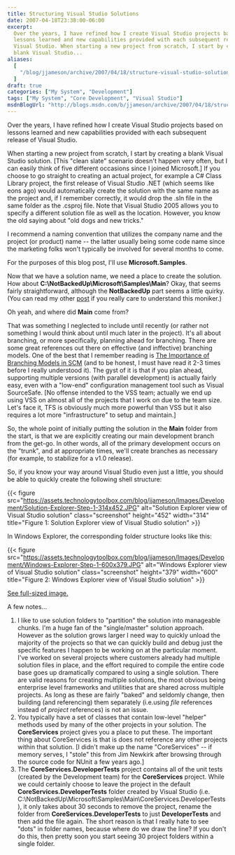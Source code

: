```yaml
---
title: Structuring Visual Studio Solutions
date: 2007-04-18T23:38:00-06:00
excerpt:
  Over the years, I have refined how I create Visual Studio projects based on
  lessons learned and new capabilities provided with each subsequent release of
  Visual Studio. When starting a new project from scratch, I start by creating a
  blank Visual Studio...
aliases:
  [
    "/blog/jjameson/archive/2007/04/18/structure-visual-studio-solutions.aspx",
  ]
draft: true
categories: ["My System", "Development"]
tags: ["My System", "Core Development", "Visual Studio"]
msdnBlogUrl: "http://blogs.msdn.com/b/jjameson/archive/2007/04/18/structure-visual-studio-solutions.aspx"
---
```


Over the years, I have refined how I create Visual Studio projects based on
lessons learned and new capabilities provided with each subsequent release of
Visual Studio.

When starting a new project from scratch, I start by creating a blank Visual
Studio solution. [This "clean slate" scenario doesn't happen very often, but I
can easily think of five different occasions since I joined Microsoft.] If you
choose to go straight to creating an actual project, for example a C# Class
Library project, the first release of Visual Studio .NET (which seems like eons
ago) would automatically create the solution with the same name as the project
and, if I remember correctly, it would drop the .sln file in the same folder as
the .csproj file. Note that Visual Studio 2005 allows you to specify a different
solution file as well as the location. However, you know the old saying about
"old dogs and new tricks."

I recommend a naming convention that utilizes the company name and the project
(or product) name -- the latter usually being some code name since the marketing
folks won't typically be involved for several months to come.

For the purposes of this blog post, I'll use **Microsoft.Samples**.

Now that we have a solution name, we need a place to create the solution. How
about **C:\NotBackedUp\Microsoft\Samples\Main**? Okay, that seems fairly
straightforward, although the **NotBackedUp** part seems a little quirky. (You
can read my other [post](/blog/jjameson/2007/03/22/backedup-and-notbackedup) if
you really care to understand this moniker.)

Oh yeah, and where did **Main** come from?

That was something I neglected to include until recently (or rather not
something I would think about until much later in the project). It's all about
branching, or more specifically, planning ahead for branching. There are some
great references out there on effective (and inffective) branching models. One
of the best that I remember reading is
[The Importance of Branching Models in SCM](http://downloads.seapine.com/pub/papers/SCMBranchingModels.pdf)
(and to be honest, I must have read it 2-3 times before I really understood it).
The gyst of it is that if you plan ahead, supporting multiple versions (with
parallel development) is actually fairly easy, even with a "low-end"
configuration management tool such as Visual SourceSafe. [No offense intended to
the VSS team; actually we end up using VSS on almost all of the projects that I
work on due to the team size. Let's face it, TFS is obviously much more powerful
than VSS but it also requires a lot more "infrastructure" to setup and
maintain.]

So, the whole point of initially putting the solution in the **Main** folder
from the start, is that we are explicitly creating our main development branch
from the get-go. In other words, all of the primary development occurs on the
"trunk", and at appropriate times, we'll create branches as necessary (for
example, to stabilize for a v1.0 release).

So, if you know your way around Visual Studio even just a little, you should be
able to quickly create the following shell structure:

{{< figure
src="https://assets.technologytoolbox.com/blog/jjameson/Images/Development/Solution-Explorer-Step-1-314x452.JPG"
alt="Solution Explorer view of Visual Studio solution" class="screenshot"
height="452" width="314"
title="Figure 1: Solution Explorer view of Visual Studio solution" >}}

In Windows Explorer, the corresponding folder structure looks like this:

{{< figure
src="https://assets.technologytoolbox.com/blog/jjameson/Images/Development/Windows-Explorer-Step-1-600x379.JPG"
alt="Windows Explorer view of Visual Studio solution" class="screenshot"
height="379" width="600"
title="Figure 2: Windows Explorer view of Visual Studio solution" >}}

[See full-sized image.](https://assets.technologytoolbox.com/blog/jjameson/Images/Development/Windows-Explorer-Step-1-767x485.JPG)

A few notes...

1. I like to use solution folders to "partition" the solution into manageable
   chunks. I'm a huge fan of the "single/master" solution approach. However as
   the solution grows larger I need way to quickly unload the majority of the
   projects so that we can quickly build and debug just the specific features I
   happen to be working on at the particular moment. I've worked on several
   projects where customers already had multiple solution files in place, and
   the effort required to compile the entire code base goes up dramatically
   compared to using a single solution. There are valid reasons for creating
   multiple solutions, the most obvious being enterprise level frameworks and
   utilities that are shared across multiple projects. As long as these are
   fairly "baked" and seldomly change, then building (and referencing) them
   separately (i.e.using _file_ references instead of _project_ references) is
   not an issue.
1. You typically have a set of classes that contain low-level "helper" methods
   used by many of the other projects in your solution. The **CoreServices**
   project gives you a place to put these. The important thing about
   CoreServices is that is does not reference any other projects within that
   solution. [I didn't make up the name "CoreServices" -- if memory serves, I
   "stole" this from Jim Newkirk after browsing through the source code for
   NUnit a few years ago.]
1. The **CoreServices.DeveloperTests** project contains all of the unit tests
   (created by the Development team) for the **CoreServices** project. While we
   could certainly choose to leave the project in the default
   **CoreServices.DeveloperTests** folder created by Visual Studio (i.e.
   C:\NotBackedUp\Microsoft\Samples\Main\CoreServices.DeveloperTests), it only
   takes about 30 seconds to remove the project, rename the folder from
   **CoreServices.DeveloperTests** to just **DeveloperTests** and then add the
   file again. The short reason is that I really hate to see "dots" in folder
   names, because where do we draw the line? If you don't do this, then pretty
   soon you start seeing 30 project folders within a single folder.
